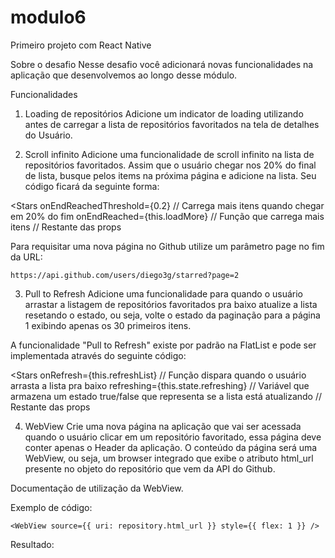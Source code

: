 # modulo6
Primeiro projeto com React Native

Sobre o desafio
Nesse desafio você adicionará novas funcionalidades na aplicação que desenvolvemos ao longo desse módulo.

Funcionalidades
1. Loading de repositórios
Adicione um indicator de loading utilizando <ActivityIndicator /> antes de carregar a lista de repositórios favoritados na tela de detalhes do Usuário.

2. Scroll infinito
Adicione uma funcionalidade de scroll infinito na lista de repositórios favoritados. Assim que o usuário chegar nos 20% do final de lista, busque pelos items na próxima página e adicione na lista. Seu código ficará da seguinte forma:

 <Stars
  onEndReachedThreshold={0.2} // Carrega mais itens quando chegar em 20% do fim
  onEndReached={this.loadMore} // Função que carrega mais itens
  // Restante das props
> 

Para requisitar uma nova página no Github utilize um parâmetro page no fim da URL:

` https://api.github.com/users/diego3g/starred?page=2 `

3. Pull to Refresh
Adicione uma funcionalidade para quando o usuário arrastar a listagem de repositórios favoritados pra baixo atualize a lista resetando o estado, ou seja, volte o estado da paginação para a página 1 exibindo apenas os 30 primeiros itens.

A funcionalidade "Pull to Refresh" existe por padrão na FlatList e pode ser implementada através do seguinte código:

<Stars
  onRefresh={this.refreshList} // Função dispara quando o usuário arrasta a lista pra baixo
  refreshing={this.state.refreshing} // Variável que armazena um estado true/false que representa se a lista está atualizando
  // Restante das props
> 

4. WebView
Crie uma nova página na aplicação que vai ser acessada quando o usuário clicar em um repositório favoritado, essa página deve conter apenas o Header da aplicação. O conteúdo da página será uma WebView, ou seja, um browser integrado que exibe o atributo html_url presente no objeto do repositório que vem da API do Github.

Documentação de utilização da WebView.

Exemplo de código:

` <WebView source={{ uri: repository.html_url }} style={{ flex: 1 }} /> `

Resultado:
